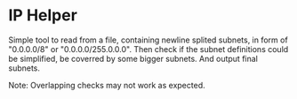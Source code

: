 # IP Helper

Simple tool to read from a file, containing newline splited subnets, in form of "0.0.0.0/8" or "0.0.0.0/255.0.0.0". Then check if the subnet definitions could be simplified, be coverred by some bigger subnets. And output final subnets.

Note: Overlapping checks may not work as expected.
